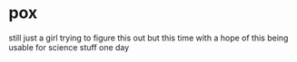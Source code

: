 # pox
still just a girl trying to figure this out but this time with a hope of this being usable for science stuff one day
